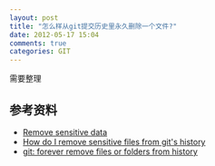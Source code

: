 ```yaml
---
layout: post
title: "怎么样从git提交历史里永久删除一个文件?"
date: 2012-05-17 15:04
comments: true
categories: GIT
---
```


需要整理

## 参考资料
+ [Remove sensitive data](http://help.github.com/remove-sensitive-data/)
+ [How do I remove sensitive files from git's history](http://stackoverflow.com/questions/872565/how-do-i-remove-sensitive-files-from-gits-history)
+ [git: forever remove files or folders from history](http://dound.com/2009/04/git-forever-remove-files-or-folders-from-history/)